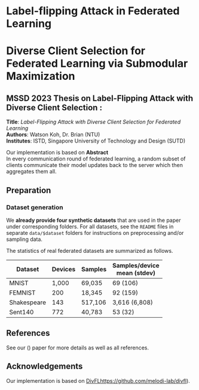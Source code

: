 # Label-flipping Attack in Federated Learning
# Diverse Client Selection for Federated Learning via Submodular Maximization

## MSSD 2023 Thesis on Label-Flipping Attack with Diverse Client Selection :

<b>Title</b>: <i>Label-Flipping Attack with Diverse Client Selection for Federated Learning</i>\
<b>Authors</b>: Watson Koh, Dr. Brian (NTU)\
<b>Institutes</b>: ISTD, Singapore University of Technology and Design (SUTD)


Our implementation is based on 
<b>Abstract</b>\
In every communication round of federated learning, a random subset of clients communicate their model updates back to the server which then aggregates them all.

## Preparation

### Dataset generation

We **already provide four synthetic datasets** that are used in the paper under corresponding folders. For all datasets, see the `README` files in separate `data/$dataset` folders for instructions on preprocessing and/or sampling data.

The statistics of real federated datasets are summarized as follows.

<center>

| Dataset       | Devices         | Samples|Samples/device <br> mean (stdev) |
| ------------- |-------------| -----| ---|
| MNIST      | 1,000 | 69,035 | 69 (106)| 
| FEMNIST     | 200      |   18,345 | 92 (159)|
| Shakespeare | 143    |    517,106 | 3,616 (6,808)|
| Sent140| 772      |    40,783 | 53 (32)|

</center>

## References
See our () paper for more details as well as all references.

## Acknowledgements
Our implementation is based on [DivFL](https://github.com/melodi-lab/divfl)https://github.com/melodi-lab/divfl).
